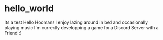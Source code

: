 # hello_world
Its a test
Hello Hoomans
I enjoy lazing around in bed and occasionally playing music
I'm currently developping a game for a Discord Server with a Friend :)
